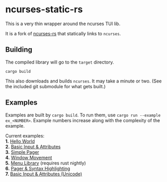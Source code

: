 ncurses-static-rs
==========

This is a very thin wrapper around the ncurses TUI lib.

It is a fork of [ncurses-rs](https://github.com/jeaye/ncurses-rs) that
statically links to `ncurses`.

## Building

The compiled library will go to the `target` directory.

```
cargo build
```

This also downloads and builds `ncurses`. It may take a minute or
two. (See the included git submodule for what gets built.)

## Examples

Examples are built by `cargo build`. To run them, use `cargo run --example ex_<NUMBER>`. Example numbers increase along with the complexity of the example.

Current examples:  
**1.** [Hello World](https://github.com/jeaye/ncurses-rs/blob/master/examples/ex_1.rs)  
**2.** [Basic Input & Attributes](https://github.com/jeaye/ncurses-rs/blob/master/examples/ex_2.rs)  
**3.** [Simple Pager](https://github.com/jeaye/ncurses-rs/blob/master/examples/ex_3.rs)  
**4.** [Window Movement](https://github.com/jeaye/ncurses-rs/blob/master/examples/ex_4.rs)  
**5.** [Menu Library](https://github.com/jeaye/ncurses-rs/blob/master/examples/ex_5.rs) (requires rust nightly)  
**6.** [Pager & Syntax Highlighting](https://github.com/jeaye/ncurses-rs/blob/master/examples/ex_6.rs)  
**7.** [Basic Input & Attributes (Unicode)](https://github.com/jeaye/ncurses-rs/blob/master/examples/ex_7.rs)  
